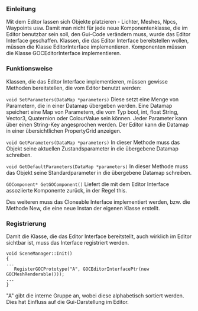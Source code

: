 ### Einleitung ###
Mit dem Editor lassen sich Objekte platzieren - Lichter, Meshes, Npcs, Waypoints usw.
Damit man nicht für jede neue Komponentenklasse, die im Editor benutzbar sein soll, den Gui-Code verändern muss, wurde das Editor Interface geschaffen. Klassen, die das Editor Interface bereitstellen wollen, müssen die Klasse EditorInterface implementieren. Komponenten müssen die Klasse GOCEditorInterface implementieren.

### Funktionsweise ###
Klassen, die das Editor Interface implementieren, müssen gewisse Methoden bereitstellen, die vom Editor benutzt werden:

`void SetParameters(DataMap *parameters)`
Diese setzt eine Menge von Parametern, die in einer Datamap übergeben werden. Eine Datamap speichert eine Map von Parametern, die vom Typ bool, int, float String, Vector3, Quaternion oder ColourValue sein können. Jeder Parameter kann über einen String-Key angesprochen werden.
Der Editor kann die Datamap in einer übersichtlichen PropertyGrid anzeigen.

`void GetParameters(DataMap *parameters)`
In dieser Methode muss das Objekt seine aktuellen Zustandsparameter in die übergebene Datamap schreiben.

`void GetDefaultParameters(DataMap *parameters)`
In dieser Methode muss das Objekt seine Standardparameter in die übergebene Datamap schreiben.

`GOComponent* GetGOComponent()` Liefert die mit dem Editor Interface assoziierte Komponente zurück, in der Regel this.

Des weiteren muss das Cloneable Interface implementiert werden, bzw. die Methode New, die eine neue Instan der eigenen Klasse erstellt.

### Registrierung ###
Damit die Klasse, die das Editor Interface bereitstellt, auch wirklich im Editor sichtbar ist, muss das Interface registriert werden.
```
void SceneManager::Init()
{
...
   RegisterGOCPrototype("A", GOCEditorInterfacePtr(new GOCMeshRenderable()));
...
}
```
"A" gibt die interne Gruppe an, wobei diese alphabetisch sortiert werden. Dies hat Einfluss auf die Gui-Darstellung im Editor.